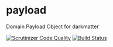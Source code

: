 # payload
Domain Payload Object for darkmatter

[![Scrutinizer Code Quality](https://scrutinizer-ci.com/g/elevenone/payload/badges/quality-score.png?b=main)](https://scrutinizer-ci.com/g/elevenone/payload/?branch=main)
[![Build Status](https://scrutinizer-ci.com/g/elevenone/payload/badges/build.png?b=main)](https://scrutinizer-ci.com/g/elevenone/payload/build-status/main)
